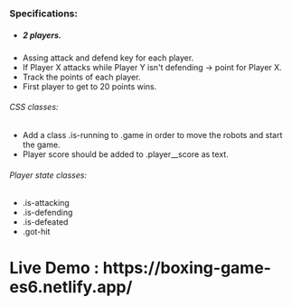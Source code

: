 <h3>Specifications:</h3>

<ul>
<li><h5>2 players.</h5></li>
<li>Assing attack and defend key for each player.</li>
<li>If Player X attacks while Player Y isn't defending -> point for Player X.</li>
<li>Track the points of each player.</li>
<li>First player to get to 20 points wins.</li>
</ul>

<h6>CSS classes:</h6>

<ul>
<li>Add a class .is-running to .game in order to move the robots and start the game.</li>
<li>Player score should be added to .player__score as text.</li>
</ul>

<h6>Player state classes:</h6>

<ul>
<li>.is-attacking</li>
<li>.is-defending</li>
<li>.is-defeated</li>
<li>.got-hit</li>
</ul>

<h1>Live Demo : https://boxing-game-es6.netlify.app/</h1>

